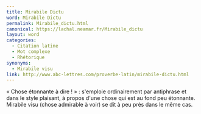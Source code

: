 ```yaml
---
title: Mirabile Dictu
word: Mirabile Dictu
permalink: Mirabile_dictu.html
canonical: https://lachal.neamar.fr/Mirabile_dictu
layout: word
categories:
  - Citation latine
  - Mot complexe
  - Rhétorique
synonyms:
  - Mirabile visu
link: http://www.abc-lettres.com/proverbe-latin/mirabile-dictu.html
---
```


« Chose étonnante à dire ! » : s'emploie ordinairement par antiphrase et dans le style plaisant, à propos d'une chose qui est au fond peu étonnante.
Mirabile visu (chose admirable à voir) se dit à peu près dans le même cas.

